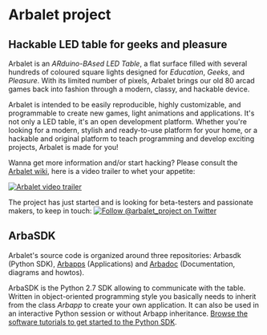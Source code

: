# Arbalet project
## Hackable LED table for geeks and pleasure
Arbalet is an *ARduino-BAsed LED Table*, a flat surface filled with several hundreds of coloured square lights designed for _Education_, _Geeks_, and _Pleasure_. With its limited number of pixels, Arbalet brings our old 80 arcad games back into fashion through a modern, classy, and hackable device.

Arbalet is intended to be easily reproducible, highly customizable, and programmable to create new games, light animations and applications. It's not only a LED table, it's an open development platform. Whether you're looking for a modern, stylish and ready-to-use platform for your home, or a hackable and original platform to teach programming and develop exciting projects, Arbalet is made for you!

Wanna get more information and/or start hacking? Please consult the [Arbalet wiki](https://github.com/arbalet-project/arbadoc/wiki), here is a video trailer to whet your appetite:

[![Arbalet video trailer](https://raw.githubusercontent.com/arbalet-project/arbadoc/master/pics/vimeo_snapshot.jpeg)](https://vimeo.com/arbalet/1)

The project has just started and is looking for beta-testers and passionate makers, to keep in touch: [![Follow @arbalet_project on Twitter](https://raw.githubusercontent.com/arbalet-project/arbadoc/master/graphical_elements/twitter.png)](https://twitter.com/arbalet_project)

## ArbaSDK
Arbalet's source code is organized around three repositories: Arbasdk (Python SDK), [Arbapps](https://github.com/arbalet-project/arbapps) (Applications) and [Arbadoc](https://github.com/arbalet-project/arbadoc) (Documentation, diagrams and howtos).

ArbaSDK is the Python 2.7 SDK allowing to communicate with the table. Written in object-oriented programming style you basically needs to inherit from the class *Arbapp* to create your own application. It can also be used in an interactive Python session or without Arbapp inheritance. [Browse the software tutorials to get started to the Python SDK](https://github.com/arbalet-project/arbadoc/wiki/Software-tutorials).
